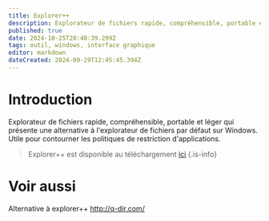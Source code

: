 ```yaml
---
title: Explorer++
description: Explorateur de fichiers rapide, compréhensible, portable et léger qui présente une alternative à l'explorateur de fichiers par défaut sur Windows. Utile pour contourner les politiques de restriction d'applications.
published: true
date: 2024-10-25T20:40:39.299Z
tags: outil, windows, interface graphique
editor: markdown
dateCreated: 2024-09-29T12:45:45.394Z
---
```


# Introduction

Explorateur de fichiers rapide, compréhensible, portable et léger qui présente une alternative à l'explorateur de fichiers par défaut sur Windows. Utile pour contourner les politiques de restriction d'applications.

> Explorer++ est disponible au téléchargement [ici](https://explorerplusplus.com/)
> {.is-info}

# Voir aussi

Alternative à explorer++
http://q-dir.com/
